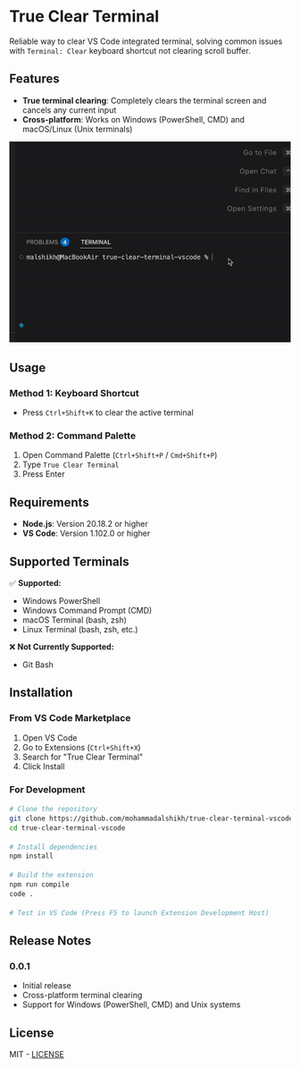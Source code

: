 # True Clear Terminal

Reliable way to clear VS Code integrated terminal, solving common issues with `Terminal: Clear` keyboard shortcut not clearing scroll buffer.

## Features

- **True terminal clearing**: Completely clears the terminal screen and cancels any current input
- **Cross-platform**: Works on Windows (PowerShell, CMD) and macOS/Linux (Unix terminals)

<!-- Add your demo GIF here -->
![Demo](demo.gif)

## Usage

### Method 1: Keyboard Shortcut
- Press `Ctrl+Shift+K` to clear the active terminal

### Method 2: Command Palette
1. Open Command Palette (`Ctrl+Shift+P` / `Cmd+Shift+P`)
2. Type `True Clear Terminal`
3. Press Enter

## Requirements

- **Node.js**: Version 20.18.2 or higher
- **VS Code**: Version 1.102.0 or higher

## Supported Terminals

✅ **Supported:**
- Windows PowerShell
- Windows Command Prompt (CMD)  
- macOS Terminal (bash, zsh)
- Linux Terminal (bash, zsh, etc.)

❌ **Not Currently Supported:**
- Git Bash

## Installation

### From VS Code Marketplace
1. Open VS Code
2. Go to Extensions (`Ctrl+Shift+X`)
3. Search for "True Clear Terminal"
4. Click Install

### For Development
```bash
# Clone the repository
git clone https://github.com/mohammadalshikh/true-clear-terminal-vscode.git
cd true-clear-terminal-vscode

# Install dependencies
npm install

# Build the extension
npm run compile
code .

# Test in VS Code (Press F5 to launch Extension Development Host)
```

## Release Notes

### 0.0.1
- Initial release
- Cross-platform terminal clearing
- Support for Windows (PowerShell, CMD) and Unix systems

## License

MIT - [LICENSE](LICENSE)
